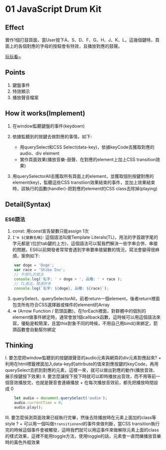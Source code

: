 # 01 JavaScript Drum Kit 

## Effect
實作1個打鼓頁面，當User按下A、S、D、F、G、H、J、K、L，這幾個鍵時，頁面上的各個對應的字母的按鈕會有特效，且播放對應的鼓聲。

[玩玩看~](https://arcobalenoi27.github.io/javascript30/01-JavaScript%20Drum%20Kit/index-START.html)

## Points
1. 鍵盤事件
2. 特效顯示
3. 播放聲音檔案

## How it works(Implement)
1. 在window監聽鍵盤的事件(keydown)
2. 依據監聽到的按鍵去做對應的事情，如下:
    + 用querySelect和CSS Select(data-key)，依據keyCode去獲取對應的audio、div element
    + 實作頁面效果(播放音樂-鼓聲、在對應的element上加上CSS transition效果)

3. 用querySelectorAll去獲取所有頁面上的element，並獲取個別按鍵對應的element(key)，監聽這些CSS transtiion效果結束的事件，並加上效果結束時，該執行的函數(handler)-把對應的element的CSS class去除掉(playing)

## Detail(Syntax)
### ES6語法
1. const: 用const宣告變數只能assign 1次
2. `I'm ${變數名稱}`: 這個語法叫做Template Literals(TL)，用法的字首跟字尾的字元都是‵(位於tab鍵的上方)，這個語法可以幫我們解決一些字串合併、串接的問題，ES6以前開發者常常會遇到字串要串接變數的情況，寫法會變得很麻煩，案例如下:
```javascript
    var doge = 'Doge';
    var race = 'Shiba Inu';
    // 不用TL的寫法
    console.log('名字: ' + doge + ', 品種: ' + race );
    // TL寫法，簡潔許多
    console.log(`名字: ${doge}, 品種: ${race}`);
```
3. querySelect、querySelectorAll，前者return一個element，後者return裡面包含所有符合CSS選擇器或條件的element的Array
4. => (Arrow Function / 箭頭函數)，在forEach裡面，對群體中的個別的element做事件綁定時，通常會放1個callback函數，這時候可以用這個語法來寫，優點是較簡潔，且當this對象不同的時候，不用自己用bind()來綁定，箭頭函數會自動幫你綁定

## Thinking
I. 要怎麼把window監聽到的按鍵跟聲音的audio元素與網頁的div元素對應起來?
        + 利用在html標籤裡面加入data-key的attribute的值來對應按鍵的keyCode，再用querySelect去抓到對應的元素，這樣一來，就可以做出對應的動作(播放音效、展示按鍵按下效果)
II. 要怎麼讓按下按下時就可以即時播放出音效，而不用等前一個音效播放完，也就是聲音會連續播放
        + 在每次播放音效前，都先把播放時間設成 0
```javascript
    let audio = document.querySelect('audio');
    audio.currentTime = 0;
    audio.play();
```
III. 要怎麼偵測頁面效果已經執行完畢，然後去除播放時在元素上面加的class等style ?
        + 可以用一個叫做`transitionend`的事件來做判斷，當CSS transition執行完的時候這個事件會被觸發，這時我們就可以用這事件來做解除元素上面的class的樣式效果，這裡不能用toggle方法，使用toggle的話，元素會一直閃爍播放音樂時的黃色外框效果
